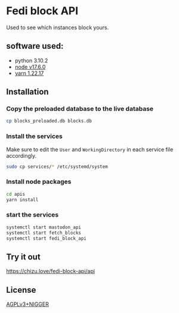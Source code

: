 # Fedi block API

Used to see which instances block yours.

## software used:

- python 3.10.2
- [node v17.6.0](https://github.com/nodesource/distributions/blob/master/README.md#installation-instructions)
- [yarn 1.22.17](https://classic.yarnpkg.com/en/docs/install#debian-stable)

## Installation

### Copy the preloaded database to the live database

```bash
cp blocks_preloaded.db blocks.db
```

### Install the services

Make sure to edit the `User` and `WorkingDirectory` in each service file accordingly.

```bash
sudo cp services/* /etc/systemd/system
```

### Install node packages

```bash
cd apis
yarn install
```

### start the services

```bash
systemctl start mastodon_api
systemctl start fetch_blocks
systemctl start fedi_block_api
```

## Try it out

https://chizu.love/fedi-block-api/api

## License

[AGPLv3+NIGGER](https://plusnigger.autism.exposed/)

